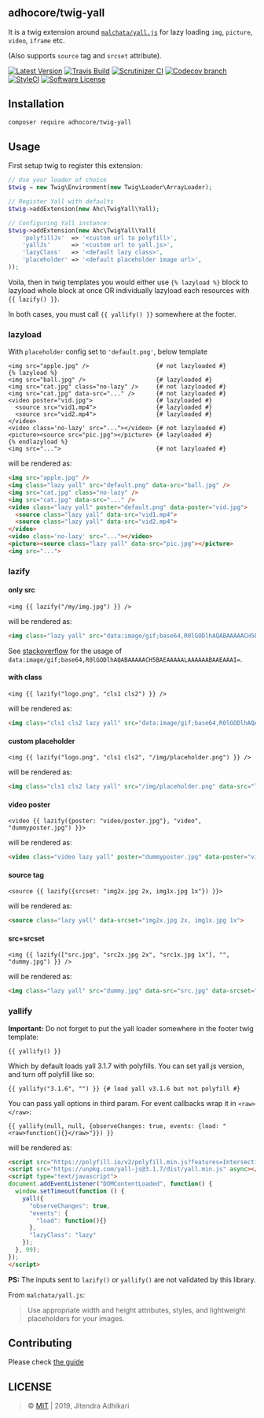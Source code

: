 ## adhocore/twig-yall

It is a twig extension around [`malchata/yall.js`](https://github.com/malchata/yall.js)
for lazy loading `img`, `picture`, `video`, `iframe` etc.

(Also supports `source` tag and `srcset` attribute).

[![Latest Version](https://img.shields.io/github/release/adhocore/twig-yall.svg?style=flat-square)](https://github.com/adhocore/twig-yall/releases)
[![Travis Build](https://img.shields.io/travis/com/adhocore/twig-yall.svg?branch=master&style=flat-square)](https://travis-ci.com/adhocore/twig-yall?branch=master)
[![Scrutinizer CI](https://img.shields.io/scrutinizer/g/adhocore/twig-yall.svg?style=flat-square)](https://scrutinizer-ci.com/g/adhocore/twig-yall/?branch=master)
[![Codecov branch](https://img.shields.io/codecov/c/github/adhocore/twig-yall/master.svg?style=flat-square)](https://codecov.io/gh/adhocore/twig-yall)
[![StyleCI](https://styleci.io/repos/172214338/shield)](https://styleci.io/repos/172214338)
[![Software License](https://img.shields.io/badge/license-MIT-brightgreen.svg?style=flat-square)](./LICENSE)


## Installation
```bash
composer require adhocore/twig-yall
```

## Usage

First setup twig to register this extension:
```php
// Use your loader of choice
$twig = new Twig\Environment(new Twig\Loader\ArrayLoader);

// Register Yall with defaults
$twig->addExtension(new Ahc\TwigYall\Yall);

// Configuring Yall instance:
$twig->addExtension(new Ahc\TwigYall\Yall(
    'polyfillJs'  => '<custom url to polyfill>',
    'yallJs'      => '<custom url to yall.js>',
    'lazyClass'   => '<default lazy class>',
    'placeholder' => '<default placeholder image url>',
));
```

Voila, then in twig templates you would either use `{% lazyload %}` block to lazyload whole block at once
OR individually lazyload each resources with `{{ lazify() }}`.

In both cases, you must call `{{ yallify() }}` somewhere at the footer.

### lazyload

With `placeholder` config set to `'default.png'`, below template
```twig
<img src="apple.jpg" />                   {# not lazyloaded #}
{% lazyload %}
<img src="ball.jpg" />                    {# lazyloaded #}
<img src="cat.jpg" class="no-lazy" />     {# not lazyloaded #}
<img src="cat.jpg" data-src="..." />      {# not lazyloaded #}
<video poster="vid.jpg">                  {# lazyloaded #}
  <source src="vid1.mp4">                 {# lazyloaded #}
  <source src="vid2.mp4">                 {# lazyloaded #}
</video>
<video class='no-lazy' src="..."></video> {# not lazyloaded #}
<picture><source src="pic.jpg"></picture> {# lazyloaded #}
{% endlazyload %}
<img src="...">                           {# not lazyloaded #}
```
will be rendered as:
```html
<img src="apple.jpg" />
<img class="lazy yall" src="default.png" data-src="ball.jpg" />
<img src="cat.jpg" class="no-lazy" />
<img src="cat.jpg" data-src="..." />
<video class="lazy yall" poster="default.png" data-poster="vid.jpg">
  <source class="lazy yall" data-src="vid1.mp4">
  <source class="lazy yall" data-src="vid2.mp4">
</video>
<video class='no-lazy' src="..."></video>
<picture><source class="lazy yall" data-src="pic.jpg"></picture>
<img src="...">
```

### lazify

#### only src
```twig
<img {{ lazify("/my/img.jpg") }} />
```
will be rendered as:
```html
<img class="lazy yall" src="data:image/gif;base64,R0lGODlhAQABAAAAACH5BAEAAAAALAAAAAABAAEAAAI=" data-src="/my/img.jpg" />
```

See [stackoverflow](https://stackoverflow.com/a/15960901) for the usage of `data:image/gif;base64,R0lGODlhAQABAAAAACH5BAEAAAAALAAAAAABAAEAAAI=`.

#### with class
```twig
<img {{ lazify("logo.png", "cls1 cls2") }} />
```
will be rendered as:
```html
<img class="cls1 cls2 lazy yall" src="data:image/gif;base64,R0lGODlhAQABAAAAACH5BAEAAAAALAAAAAABAAEAAAI=" data-src="logo.png" />
```

#### custom placeholder
```twig
<img {{ lazify("logo.png", "cls1 cls2", "/img/placeholder.png") }} />
```
will be rendered as:
```html
<img class="cls1 cls2 lazy yall" src="/img/placeholder.png" data-src="logo.png" />
```

#### video poster
```twig
<video {{ lazify({poster: "video/poster.jpg"}, "video", "dummyposter.jpg") }}>
```
will be rendered as:
```html
<video class="video lazy yall" poster="dummyposter.jpg" data-poster="video/poster.jpg">
```

#### source tag
```twig
<source {{ lazify({srcset: "img2x.jpg 2x, img1x.jpg 1x"}) }}>
```
will be rendered as:
```html
<source class="lazy yall" data-srcset="img2x.jpg 2x, img1x.jpg 1x">
```

#### src+srcset
```twig
<img {{ lazify(["src.jpg", "src2x.jpg 2x", "src1x.jpg 1x"], "", "dummy.jpg") }} />
```
will be rendered as:
```html
<img class="lazy yall" src="dummy.jpg" data-src="src.jpg" data-srcset="src2x.jpg 2x, src1x.jpg 1x" />
```

### yallify

**Important:** Do not forget to put the yall loader somewhere in the footer twig template:

```twig
{{ yallify() }}
```

Which by default loads yall 3.1.7 with polyfills. You can set yall.js version, and turn off polyfill like so:
```twig
{{ yallify("3.1.6", "") }} {# load yall v3.1.6 but not polyfill #}
```

You can pass yall options in third param. For event callbacks wrap it in `<raw></raw>`:
```twig
{{ yallify(null, null, {observeChanges: true, events: {load: "<raw>function(){}</raw>"}}) }}
```
will be rendered as:
```html
<script src="https://polyfill.io/v2/polyfill.min.js?features=IntersectionObserver" async></script>
<script src="https://unpkg.com/yall-js@3.1.7/dist/yall.min.js" async></script>
<script type="text/javascript">
document.addEventListener("DOMContentLoaded", function() {
  window.setTimeout(function () {
    yall({
      "observeChanges": true,
      "events": {
        "load": function(){}
      },
      "lazyClass": "lazy"
    });
  }, 99);
});
</script>
```

**PS:**
The inputs sent to `lazify()` or `yallify()` are not validated by this library.

From `malchata/yall.js`:
> Use appropriate width and height attributes, styles, and lightweight placeholders for your images.

## Contributing

Please check [the guide](./CONTRIBUTING.md)

## LICENSE

> &copy; [MIT](./LICENSE) | 2019, Jitendra Adhikari
